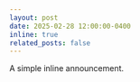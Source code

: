 ```yaml
---
layout: post
date: 2025-02-28 12:00:00-0400
inline: true
related_posts: false
---
```


A simple inline announcement.
